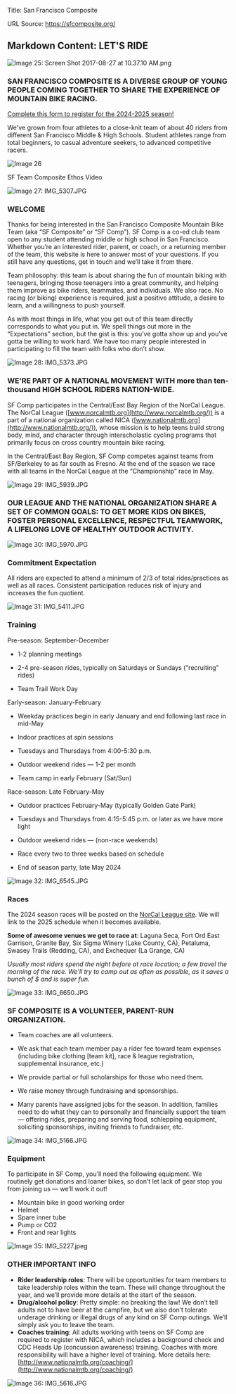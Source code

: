 Title: San Francisco Composite

URL Source: https://sfcomposite.org/

Markdown Content:
LET'S RIDE
----------

![Image 25: Screen Shot 2017-08-27 at 10.37.10 AM.png](https://images.squarespace-cdn.com/content/v1/5a6cc452d55b4198543f4a71/1517083262978-G0ONYHHSOVEXYMHIWZH8/Screen+Shot+2017-08-27+at+10.37.10+AM.png)

### SAN FRANCISCO COMPOSITE IS A DIVERSE GROUP OF YOUNG PEOPLE COMING TOGETHER TO SHARE THE EXPERIENCE OF MOUNTAIN BIKE RACING.

[Complete this form to register for the 2024-2025 season!](https://forms.gle/43vreV8V6881u6Nv5)

We've grown from four athletes to a close-knit team of about 40 riders from different San Francisco Middle & High Schools. Student athletes range from total beginners, to casual adventure seekers, to advanced competitive racers.

![Image 26](https://images.squarespace-cdn.com/content/v1/5a6cc452d55b4198543f4a71/1517169661728-HPI7ZM3VHAR7XZZ2VVAZ/Kai_Video_Thumb_4.jpg)

SF Team Composite Ethos Video

![Image 27: IMG_5307.JPG](https://images.squarespace-cdn.com/content/v1/5a6cc452d55b4198543f4a71/1679790828663-DONEJCVX0YTHH7BMAP7C/IMG_5307.JPG)

### WELCOME

Thanks for being interested in the San Francisco Composite Mountain Bike Team (aka “SF Composite” or “SF Comp”).  SF Comp is a co-ed club team open to any student attending middle or high school in San Francisco. Whether you’re an interested rider, parent, or coach, or a returning member of the team, this website is here to answer most of your questions. If you still have any questions, get in touch and we’ll take it from there.

Team philosophy: this team is about sharing the fun of mountain biking with teenagers, bringing those teenagers into a great community, and helping them improve as bike riders, teammates, and individuals. We also race. No racing (or biking) experience is required, just a positive attitude, a desire to learn, and a willingness to push yourself.

As with most things in life, what you get out of this team directly corresponds to what you put in. We spell things out more in the “Expectations” section, but the gist is this: you’ve gotta show up and you’ve gotta be willing to work hard. We have too many people interested in participating to fill the team with folks who don’t show.

![Image 28: IMG_5373.JPG](https://images.squarespace-cdn.com/content/v1/5a6cc452d55b4198543f4a71/1679790882383-KJ81DXR562IVKXW6CYGK/IMG_5373.JPG)

### WE'RE PART OF A NATIONAL MOVEMENT WITH more than ten-thousand HIGH SCHOOL RIDERS NATION-WIDE.

SF Comp participates in the Central/East Bay Region of the NorCal League. The NorCal League ([www.norcalmtb.org](http://www.norcalmtb.org/)) is a part of a national organization called NICA ([www.nationalmtb.org](http://www.nationalmtb.org/)), whose mission is to help teens build strong body, mind, and character through interscholastic cycling programs that primarily focus on cross country mountain bike racing.

In the Central/East Bay Region, SF Comp competes against teams from SF/Berkeley to as far south as Fresno. At the end of the season we race with all teams in the NorCal League at the “Championship” race in May.

![Image 29: IMG_5939.JPG](https://images.squarespace-cdn.com/content/v1/5a6cc452d55b4198543f4a71/1679790932187-PX0NB7E8OAIR2MSJZJSD/IMG_5939.JPG)

### OUR LEAGUE AND THE NATIONAL ORGANIZATION SHARE A SET OF COMMON GOALS: TO GET MORE KIDS ON BIKES, FOSTER PERSONAL EXCELLENCE, RESPECTFUL TEAMWORK, A LIFELONG LOVE OF HEALTHY OUTDOOR ACTIVITY.

![Image 30: IMG_5970.JPG](https://images.squarespace-cdn.com/content/v1/5a6cc452d55b4198543f4a71/1679790981830-MLVEX85IY8SJ0CLGKLLS/IMG_5970.JPG)

### **Commitment Expectation**

All riders are expected to attend a minimum of 2/3 of total rides/practices as well as all races. Consistent participation reduces risk of injury and increases the fun quotient.

![Image 31: IMG_5411.JPG](https://images.squarespace-cdn.com/content/v1/5a6cc452d55b4198543f4a71/1679791033710-YENS0CDXPY5QZSEUSB78/IMG_5411.JPG)

### **Training**

Pre-season: September-December

*   1-2 planning meetings
    
*   2-4 pre-season rides, typically on Saturdays or Sundays (“recruiting” rides)
    
*   Team Trail Work Day
    

Early-season: January-February

*   Weekday practices begin in early January and end following last race in mid-May
    
*   Indoor practices at spin sessions
    
*   Tuesdays and Thursdays from 4:00-5:30 p.m.
    
*   Outdoor weekend rides — 1-2 per month
    
*   Team camp in early February (Sat/Sun)
    

Race-season: Late February-May

*   Outdoor practices February-May (typically Golden Gate Park)
    
*   Tuesdays and Thursdays from 4:15-5:45 p.m. or later as we have more light
    
*   Outdoor weekend rides — (non-race weekends)
    
*   Race every two to three weeks based on schedule
    
*   End of season party, late May 2024
    

![Image 32: IMG_6545.JPG](https://images.squarespace-cdn.com/content/v1/5a6cc452d55b4198543f4a71/1679791089166-1EYVPRFEXE4W8DNANZRK/IMG_6545.JPG)

### **Races**

The 2024 season races will be posted on the [NorCal League site](https://www.norcalmtb.org/). We will link to the 2025 schedule when it becomes available.

**Some of awesome venues we get to race at**:  Laguna Seca, Fort Ord East Garrison, Granite Bay, Six Sigma Winery (Lake County, CA), Petaluma, Swasey Trails (Redding, CA), and Exchequer (La Grange, CA)

_Usually most riders spend the night before at race location; a few travel the morning of the race. We’ll try to camp out as often as possible, as it saves a bunch of $ and is super fun._

![Image 33: IMG_6650.JPG](https://images.squarespace-cdn.com/content/v1/5a6cc452d55b4198543f4a71/1679791134591-YT8BNL1JA9XNN1T6HJP1/IMG_6650.JPG)

### SF COMPOSITE IS A VOLUNTEER, PARENT-RUN ORGANIZATION.

*   Team coaches are all volunteers.
    
*   We ask that each team member pay a rider fee toward team expenses (including bike clothing \[team kit\], race & league registration, supplemental insurance, etc.)
    
*   We provide partial or full scholarships for those who need them.
    
*   We raise money through fundraising and sponsorships.
    
*   Many parents have assigned jobs for the season.  In addition, families need to do what they can to personally and financially support the team — offering rides, preparing and serving food, schlepping equipment, soliciting sponsorships, inviting friends to fundraiser, etc.
    

![Image 34: IMG_5166.JPG](https://images.squarespace-cdn.com/content/v1/5a6cc452d55b4198543f4a71/1679792621063-SJDO4IVI2915LFCJ6HLI/IMG_5166.JPG)

### **Equipment**

To participate in SF Comp, you’ll need the following equipment. We routinely get donations and loaner bikes, so don’t let lack of gear stop you from joining us — we’ll work it out!

*   Mountain bike in good working order
*   Helmet
*   Spare inner tube
*   Pump or CO2
*   Front and rear lights

![Image 35: IMG_5227.jpeg](https://images.squarespace-cdn.com/content/v1/5a6cc452d55b4198543f4a71/1679791224499-X8UIULSQS3YLILHVCY3D/IMG_5227.jpeg)

### OTHER IMPORTANT INFO

*   **Rider leadership roles**: There will be opportunities for team members to take leadership roles within the team. These will change throughout the year, and we’ll provide more details at the start of the season.
*   **Drug/alcohol policy**: Pretty simple: no breaking the law! We don’t tell adults not to have beer at the campfire, but we also don’t tolerate underage drinking or illegal drugs of any kind on SF Comp outings. We’ll simply ask you to leave the team.
*   **Coaches training**: All adults working with teens on SF Comp are required to register with NICA, which includes a background check and CDC Heads Up (concussion awareness) training. Coaches with more responsibility will have a higher level of training. More details here: [http://www.nationalmtb.org/coaching/](http://www.nationalmtb.org/coaching/)

![Image 36: IMG_5616.JPG](https://images.squarespace-cdn.com/content/v1/5a6cc452d55b4198543f4a71/1679791537750-311B6F6TBSSU95F5SQMB/IMG_5616.JPG)
